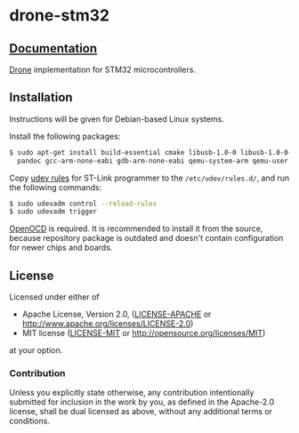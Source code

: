 # drone-stm32

## [Documentation](https://docs.rs/drone-stm32)

[Drone] implementation for STM32 microcontrollers.

## Installation

Instructions will be given for Debian-based Linux systems.

Install the following packages:

```sh
$ sudo apt-get install build-essential cmake libusb-1.0-0 libusb-1.0-0-dev \
  pandoc gcc-arm-none-eabi gdb-arm-none-eabi qemu-system-arm qemu-user
```

Copy [udev rules][rules.d] for ST-Link programmer to the
`/etc/udev/rules.d/`, and run the following commands:

```sh
$ sudo udevadm control --reload-rules
$ sudo udevadm trigger
```

[OpenOCD] is required. It is recommended to install it from the source,
because repository package is outdated and doesn't contain configuration for
newer chips and boards.

[Drone]: https://github.com/drone-os/drone
[OpenOCD]: http://openocd.org/
[rules.d]: https://github.com/texane/stlink/tree/master/etc/udev/rules.d

## License

Licensed under either of

 * Apache License, Version 2.0, ([LICENSE-APACHE](LICENSE-APACHE) or
   http://www.apache.org/licenses/LICENSE-2.0)
 * MIT license ([LICENSE-MIT](LICENSE-MIT) or
   http://opensource.org/licenses/MIT)

at your option.

### Contribution

Unless you explicitly state otherwise, any contribution intentionally submitted
for inclusion in the work by you, as defined in the Apache-2.0 license, shall be
dual licensed as above, without any additional terms or conditions.
